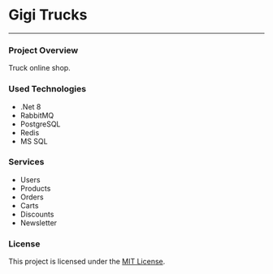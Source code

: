 # Gigi Trucks
***

### Project Overview
Truck online shop.

### Used Technologies
- .Net 8
- RabbitMQ
- PostgreSQL
- Redis
- MS SQL

### Services
- Users
- Products
- Orders
- Carts
- Discounts
- Newsletter

### License
This project is licensed under the [MIT License](https://github.com/cezary-kania/GigiTrucks/LICENSE).
